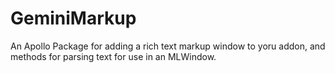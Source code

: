 GeminiMarkup
============

An Apollo Package for adding a rich text markup window to yoru addon, and methods for parsing text for use in an MLWindow.
